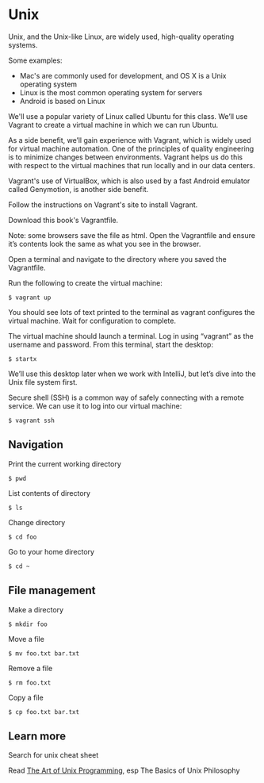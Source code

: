 # Unix

Unix, and the Unix-like Linux, are widely used, high-quality operating systems.

Some examples:
* Mac's are commonly used for development, and OS X is a Unix operating system
* Linux is the most common operating system for servers
* Android is based on Linux

We'll use a popular variety of Linux called Ubuntu for this class. We’ll use Vagrant to create a virtual machine in which we can run Ubuntu.

As a side benefit, we’ll gain experience with Vagrant, which is widely used for virtual machine automation. One of the principles of quality engineering is to minimize changes between environments. Vagrant helps us do this with respect to the virtual machines that run locally and in our data centers.

Vagrant's use of VirtualBox, which is also used by a fast Android emulator called Genymotion, is another side benefit.

Follow the instructions on Vagrant's site to install Vagrant.

Download this book's Vagrantfile.

Note: some browsers save the file as html. Open the Vagrantfile and ensure it’s contents look the same as what you see in the browser.

Open a terminal and navigate to the directory where you saved the Vagrantfile.

Run the following to create the virtual machine:

    $ vagrant up

You should see lots of text printed to the terminal as vagrant configures the virtual machine. Wait for configuration to complete.

The virtual machine should launch a terminal. Log in using “vagrant” as the username and password. From this terminal, start the desktop:

    $ startx

We’ll use this desktop later when we work with IntelliJ, but let’s dive into the Unix file system first.

Secure shell (SSH) is a common way of safely connecting with a remote service. We can use it to log into our virtual machine:

    $ vagrant ssh

## Navigation

Print the current working directory

    $ pwd

List contents of directory

    $ ls

Change directory

    $ cd foo

Go to your home directory

    $ cd ~

## File management

Make a directory

    $ mkdir foo

Move a file

    $ mv foo.txt bar.txt

Remove a file

    $ rm foo.txt

Copy a file

    $ cp foo.txt bar.txt

## Learn more

Search for unix cheat sheet

Read [The Art of Unix Programming](http://catb.org/~esr/writings/taoup/html/), esp The Basics of Unix Philosophy